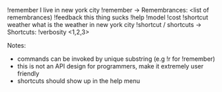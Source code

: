 !remember I live in new york city
!remember -> Remembrances: <list of remembrances)
!feedback this thing sucks
!help
!model
!cost
!shortcut weather what is the weather in new york city
!shortcut / shortcuts -> Shortcuts: <list of shortcuts>
!verbosity <1,2,3>

Notes:
- commands can be invoked by unique substring (e.g !r for !remember)
- this is not an API design for programmers, make it extremely user friendly
- shortcuts should show up in the help menu
